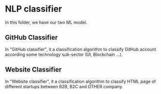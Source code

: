 # NLP classifier

In this folder, we have our two ML model.

## GitHub Classifier

In "GitHub classifier", it a classification algorithm to classify GitHub account according some technology sub-sector (UI, Blockchain ...).

## Website Classifier

In "Website classifier", it a classification algorithm to classify HTML page of different startups between B2B, B2C and OTHER company.